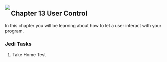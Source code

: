 <img align="left" src="http://hermonswebsites.com/Classes/CS/python.png"><H2>Chapter 13 User Control</H2>

In this chapter you will be learning about how to let a user interact with your program. 


<h3>Jedi Tasks</h3>
<ol>
  <li>Take Home Test</li>
  </ol>
